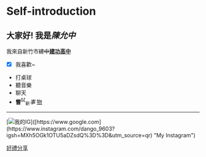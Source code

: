 # Self-introduction

## 大家好! 我是***陳允中***  
我來自新竹市~~建中~~<ins>**建功高中**</ins>  
  
- [x] 我喜歡~
* 打桌球
* 聽音樂
* 聊天
* **嘗**<sup>試</sup><sub>新</sub>*事* <ins>物</ins>
 ---  
[![我的IG]([https://www.google.com/images/branding/googlelogo/2x/googlelogo_color_272x92dp.png](https://upload.wikimedia.org/wikipedia/commons/thumb/9/95/Instagram_logo_2022.svg/1200px-Instagram_logo_2022.svg.png))]([https://www.google.com](https://www.instagram.com/dango_9603?igsh=MXh5OGk1OTU5aDZsdQ%3D%3D&utm_source=qr) "My Instagram")  
      
 [好禮分享](https://www.youtube.com/watch?v=dQw4w9WgXcQ&list=RDdQw4w9WgXcQ&start_radio=1)

 
    
  
  
  
